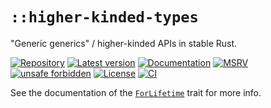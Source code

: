 # `::higher-kinded-types`

"Generic generics" / higher-kinded APIs in stable Rust.

[![Repository](https://img.shields.io/badge/repository-GitHub-brightgreen.svg)](
https://github.com/danielhenrymantilla/higher-kinded-types.rs)
[![Latest version](https://img.shields.io/crates/v/higher-kinded-types.svg)](
https://crates.io/crates/higher-kinded-types)
[![Documentation](https://docs.rs/higher-kinded-types/badge.svg)](
https://docs.rs/higher-kinded-types)
[![MSRV](https://img.shields.io/badge/MSRV-1.65.0-white)](
https://gist.github.com/danielhenrymantilla/8e5b721b3929084562f8f65668920c33)
[![unsafe forbidden](https://img.shields.io/badge/unsafe-forbidden-success.svg)](
https://github.com/rust-secure-code/safety-dance/)
[![License](https://img.shields.io/crates/l/higher-kinded-types.svg)](
https://github.com/danielhenrymantilla/higher-kinded-types.rs/blob/master/LICENSE-ZLIB)
[![CI](https://github.com/danielhenrymantilla/higher-kinded-types.rs/workflows/CI/badge.svg)](
https://github.com/danielhenrymantilla/higher-kinded-types.rs/actions)

See the documentation of the <code>[ForLifetime]</code> trait for more info.

[ForLifetime]: https://docs.rs/higher-kinded-types/0.1.1/higher-kinded-types/trait.ForLifetime.html

<!-- Templated by `cargo-generate` using https://github.com/danielhenrymantilla/proc-macro-template -->
